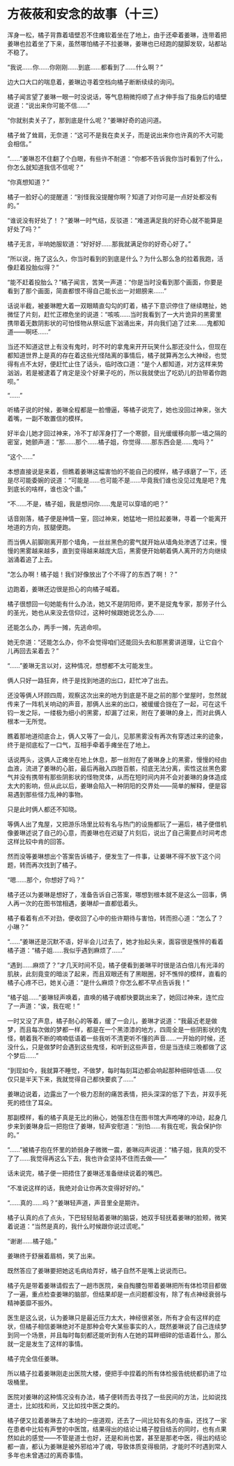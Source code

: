 # 方莜莜和安念的故事（十三）

浑身一松，橘子背靠着墙壁忍不住瘫软着坐在了地上，由于还牵着姜琳，连带着把姜琳也拉着坐了下来，虽然哪怕橘子不拉姜琳，姜琳也已经跑的腿脚发软，站都站不稳了。

“我说……你……你刚刚……到底……都看到了……什么啊？”

边大口大口的喘息着，姜琳边寻着空档向橘子断断续续的询问。

橘子闻言望了姜琳一眼一时没说话，等气息稍微捋顺了点才伸手指了指身后的墙壁说道：“说出来你可能不信……”

“你就别卖关子了，那到底是什么呢？”姜琳好奇的追问道。

橘子耸了耸肩，无奈道：“这可不是我在卖关子，而是说出来你也许真的不大可能会相信。”

“……”姜琳忍不住翻了个白眼，有些许不耐道：“你都不告诉我你当时看到了什么，你怎么就知道我信不信呢？”

“你真想知道？”

橘子一脸好心的提醒道：“别怪我没提醒你啊？知道了对你可是一点好处都没有的。”

“谁说没有好处了！？”姜琳一时气结，反驳道：“难道满足我的好奇心就不能算是好处了吗？”

橘子无言，半响她服软道：“好好好……那我就满足你的好奇心好了。”

“所以说，拖了这么久，你当时看到的到底是什么？为什么那么急的拉着我跑，活像赶着投胎似得？”

“能不赶着投胎么？”橘子闻言，苦笑一声道：“你是当时没看到那个画面，你要是看到了那个画面，简直都恨不得自己能长出一对翅膀来……”

话说半截，被姜琳瞪大着一双眼睛直勾勾的盯着，橘子下意识停住了继续瞎扯，她微怔了片刻，赶忙正襟危坐的说道：“咳咳……当时我看到了一大片诡异的黑雾里携带着无数阴影状的可怕怪物从祭坛底下汹涌出来，并向我们追了过来……鬼都知道——啊呸……”

当还不知道这世上有没有鬼时，时不时的拿鬼来开开玩笑什么那还没什么，但现在都知道世界上是真的存在着这些光怪陆离的事情后，橘子就算再怎么大神经，也觉得有点不太好，便赶忙止住了话头，临时改口道：“是个人都知道，对方这样来势汹汹，若是被逮着了肯定是没个好果子吃的，所以我就使出了吃奶儿的劲带着你跑呗。”

“……”

听橘子说的时候，姜琳全程都是一脸懵逼，等橘子说完了，她也没回过神来，张大着嘴，一副不敢置信的模样。

好半会儿她才回过神来，冷不丁却浑身打了一个寒颤，目光缓缓移向那一墙之隔的密室，她颤声道：“那……那个……橘子姐，你觉得……那东西会是……鬼吗？”

“这个……”

本想直接说是来着，但瞧着姜琳这幅害怕的不能自己的模样，橘子琢磨了一下，还是尽可能委婉的说道：“可能是……也可能不是……毕竟我们谁也没见过鬼是吧？鬼到底长的啥样，谁也没个谱。”

“不……不是，橘子姐，我是想问你……鬼是可以穿墙的吧？”

话音刚落，橘子便是神情一窒，回过神来，她猛地一把拉起姜琳，寻着一个能离开地道的方向，拔腿便跑。

而当俩人前脚刚离开那个墙角，一丝丝黑色的雾气就开始从墙角处渗透了过来，慢慢的黑雾越来越多，直到变得越来越庞大后，黑雾便开始朝着俩人离开的方向继续汹涌着追了上去。

“怎么办啊！橘子姐！我们好像放出了个不得了的东西了啊！？”

边跑着，姜琳还边很是担心的向橘子喊着。

橘子很想回一句她能有什么办法，她又不是阴阳师，更不是捉鬼专家，那劳子什么的圣光，她也从来没去信仰过，这种时候跟她说怎么办……

还能怎么办，两手一摊，先逃命呗。

她无奈道：“还能怎么办，你不会觉得咱们还能回头去和那黑雾讲道理，让它自个儿再回去呆着去？”

“……”姜琳无言以对，这种情况，想想都不太可能发生。

俩人只好一路狂奔，终于是找到地道的出口，赶忙冲了出去。

还没等俩人环顾四周，观察这次出来的地方到底是不是之前的那个堂屋时，忽然就传来了一阵机关响动的声音，那俩人出来的出口，被缓缓合拢在了一起，可在这千钧一发之际，一缕极为细小的黑雾，却漏了过来，附在了姜琳的身上，而对此俩人根本一无所觉。

瞧着那地道彻底合上，俩人又等了一会儿，见那黑雾没有再次有穿透过来的迹象，终于是彻底松了一口气，互相手牵着手瘫坐在了地上。

话说两头，这俩人正瘫坐在地上休息，那一丝附在了姜琳身上的黑雾，慢慢的经由血液，流进了姜琳的心脏，最后再融入四肢百骸，彻底无法分离，索性这丝黑色雾气并没有携带有那些阴影状的怪物灵体，从而在短时间内并不会对姜琳的身体造成太大的影响，但从此以后，姜琳会陷入一种阴阳的交界处——简单的解释，便是容易遇到那些怪力乱神的事物。

只是此时俩人都还不知晓。

等俩人出了鬼屋，又把游乐场里比较有名与热门的设施都玩了一遍后，橘子便借机像姜琳述说了自己的心意，而姜琳也在迟疑了片刻后，说出了自己需要点时间考虑这样比较中肯的回答。

然而没等姜琳想出个答案告诉橘子，便发生了一件事，让姜琳不得不放下这个问题，转而再次找到了橘子。

“嗯……那个，你想好了吗？”

橘子还以为姜琳是想好了，准备告诉自己答案，哪想到根本就不是这么一回事，俩人再一次的在图书馆相遇，姜琳却一直都低着头。

橘子看着有点不对劲，便收回了心中的些许期待与害怕，转而担心道：“怎么了？小琳？”

“……”姜琳还是沉默不语，好半会儿过去了，她才抬起头来，面容很是憔悴的看着橘子道：“橘子姐……我似乎遇到麻烦了……”

“遇到……麻烦了？”才几天时间不见，橘子便看到姜琳平时很是洁白倍儿有光泽的肌肤，此刻竟变的暗淡了起来，而且双眼还有了黑眼圈，好不憔悴的模样，直看的橘子心疼不已，她关心道：“是什么麻烦？你怎么都不早点告诉我！”

“橘子姐……”姜琳轻声唤着，直唤的橘子魂都快要跳出来了，她回过神来，连忙应了一声道：“诶，我在呢！”

一时又没了声息，橘子耐心的等着，缓了一会儿，姜琳才说道：“我最近老是做梦，而且每次做的梦都一样，都是在一个黑漆漆的地方，四周全是一些阴影状的鬼怪，朝着我不断的喃喃低语着一些我听不清更听不懂的声音……一开始的时候，还没什么，只是做梦时会遇到这些鬼怪，和听到这些声音，但是当连续三晚都做了这个梦后……”

“到现如今，我就算不睡觉，不做梦，每时每刻耳边都会响起那种细碎低语……仅仅只是半天下来，我就觉得自己都快要疯了……”

姜琳边说着，边露出了一个极力忍耐的痛苦表情，把头深深的低了下去，并双手死死的捂住了耳朵。

那副模样，看的橘子真是无比的揪心，她强忍住在图书馆大声咆哮的冲动，起身几步来到姜琳身后一把抱住了姜琳，轻声安慰道：“别怕……有我在呢，我会保护你的。”

“……”被橘子抱在怀里的娇弱身子微微一震，姜琳闷声说道：“橘子姐，我真的受不了了……我觉得再这么下去，我也许会坚持不住而去做——”

话未说完，橘子便一把捂住了姜琳还准备继续说着的嘴巴。

“不准说这样的话，我绝对会让你再次变得好好的。”

“……真的……吗？”姜琳轻声道，声音里全是期许。

橘子认真的点了点头，下巴轻轻贴着姜琳的脑袋，她双手轻抚着姜琳的脸颊，微笑着说道：“当然是真的，我什么时候跟你说过谎呢。”

“谢谢……橘子姐。”

姜琳终于舒展着眉梢，笑了出来。

既然答应了姜琳要把她这毛病给弄好，橘子自然不是嘴上说说而已。

橘子先是带着姜琳请假去了一趟市医院，亲自掏腰包带着姜琳把所有体检项目都做了一遍，重点检查姜琳的脑部，但结果却是一点问题都没有，除了有点神经衰弱与精神萎靡不振外。

医生是这么说，认为姜琳只是最近压力太大，神经很紧张，所有才会有这样的症状，但橘子相信姜琳绝对不是那种会夸大某些事实的人，既然姜琳说了自己连续梦到同一个场景，并且每时每刻都还能听到有人在她的耳畔细碎的低语着什么，那么就一定是发生了这样的事情。

橘子完全信任姜琳。

所以橘子拉着姜琳刚走出医院大楼，便把手中捏着的所有体检报告统统都扔进了垃圾桶里。

医院对姜琳的这种情况没有办法，橘子便转而去寻找了一些民间的方法，比如说找道士，比如找和尚，又比如找中医之类的。

橘子便又拉着姜琳去了本地的一座道观，还去了一间比较有名的寺庙，还找了一家在患者中比较有声誉的中医馆，结果得出的结论让橘子膛目结舌的同时，也有点果然如此的感觉——不管是道士也好，还是和尚也罢，甚至是那老中医，得出的结论都一直，都认为姜琳是被外邪给冲了魂，导致体质变得极阴，才能时不时遇到常人多年也未曾遇过的离奇事情。
